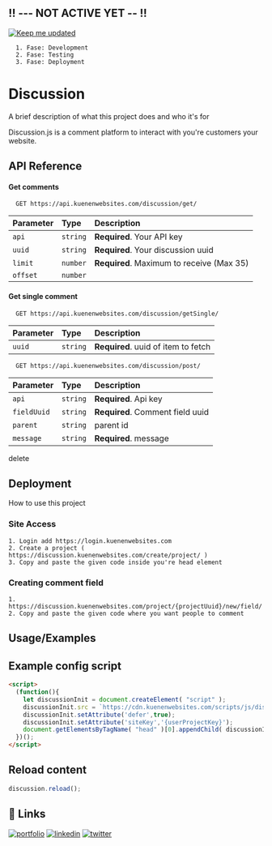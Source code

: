 ## !! --- NOT ACTIVE YET -- !!

[![Keep me updated](https://img.shields.io/badge/Keep%20me%20updated-red)](https://discussion.kuenenwebsites.com/newsletter/)

```
  1. Fase: Development
  2. Fase: Testing
  3. Fase: Deployment
```

# Discussion

A brief description of what this project does and who it's for

Discussion.js is a comment platform to interact with you're customers your website.


## API Reference

#### Get comments

```http
  GET https://api.kuenenwebsites.com/discussion/get/
```

| Parameter | Type     | Description                |
| :-------- | :------- | :------------------------- |
| `api` | `string` | **Required**. Your API key |
| `uuid` | `string` | **Required**. Your discussion uuid |
| `limit` | `number` | **Required**. Maximum to receive (Max 35) |
| `offset` | `number` |  |


#### Get single comment

```http
  GET https://api.kuenenwebsites.com/discussion/getSingle/
```

| Parameter | Type     | Description                       |
| :-------- | :------- | :-------------------------------- |
| `uuid`      | `string` | **Required**. uuid of item to fetch |


```http
  GET https://api.kuenenwebsites.com/discussion/post/
```

| Parameter | Type     | Description                       |
| :-------- | :------- | :-------------------------------- |
| `api`      | `string` | **Required**. Api key |
| `fieldUuid`      | `string` | **Required**. Comment field uuid |
| `parent`      | `string` | parent id |
| `message`      | `string` | **Required**. message |

delete

## Deployment

How to use this project

### Site Access
    1. Login add https://login.kuenenwebsites.com
    2. Create a project ( https://discussion.kuenenwebsites.com/create/project/ )
    3. Copy and paste the given code inside you're head element 

### Creating comment field
    1. https://discussion.kuenenwebsites.com/project/{projectUuid}/new/field/
    2. Copy and paste the given code where you want people to comment




## Usage/Examples

## Example config script
```html
<script>
  (function(){
    let discussionInit = document.createElement( "script" );
    discussionInit.src = `https://cdn.kuenenwebsites.com/scripts/js/discussion.js`;
    discussionInit.setAttribute('defer',true);
    discussionInit.setAttribute('siteKey','{userProjectKey}');
    document.getElementsByTagName( "head" )[0].appendChild( discussionInit );
  })();
</script>
```
## Reload content

```js
discussion.reload();
```

## 🔗 Links
[![portfolio](https://img.shields.io/badge/Patreon-000?style=for-the-badge&logo=ko-fi&logoColor=white)](https://patreon.com/)
[![linkedin](https://img.shields.io/badge/linkedin-0A66C2?style=for-the-badge&logo=linkedin&logoColor=white)](https://www.linkedin.com/in/lennard-kuenen/)
[![twitter](https://img.shields.io/badge/twitter-1DA1F2?style=for-the-badge&logo=twitter&logoColor=white)](https://twitter.com/Lennardk1325)

